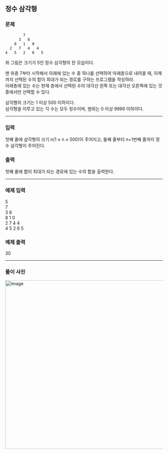 ## 정수 삼각형  

### 문제  
            7    
          3   8    
        8   1   0  
      2   7   4   4
    4   5   2   6   5    
위 그림은 크기가 5인 정수 삼각형의 한 모습이다.

맨 위층 7부터 시작해서 아래에 있는 수 중 하나를 선택하여 아래층으로 내려올 때, 이제까지 선택된 수의 합이 최대가 되는 경로를 구하는 프로그램을 작성하라.   
아래층에 있는 수는 현재 층에서 선택된 수의 대각선 왼쪽 또는 대각선 오른쪽에 있는 것 중에서만 선택할 수 있다.  


삼각형의 크기는 1 이상 500 이하이다.  
삼각형을 이루고 있는 각 수는 모두 정수이며, 범위는 0 이상 9999 이하이다.  

------
### 입력
첫째 줄에 삼각형의 크기 n(1 ≤ n ≤ 500)이 주어지고, 둘째 줄부터 n+1번째 줄까지 정수 삼각형이 주어진다.

### 출력
첫째 줄에 합이 최대가 되는 경로에 있는 수의 합을 출력한다.


----
### 예제 입력 
5  
7  
3 8  
8 1 0  
2 7 4 4  
4 5 2 6 5 
  
  
### 예제 출력 
30

----
### 풀이 사진
<img width="540" alt="image" src="https://user-images.githubusercontent.com/42825223/102970385-c1fdfd80-453a-11eb-9aec-7ada513997fe.png">
